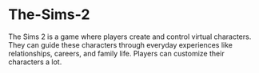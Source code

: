 # The-Sims-2
The Sims 2 is a game where players create and control virtual characters. They can guide these characters through everyday experiences like relationships, careers, and family life. Players can customize their characters a lot.
